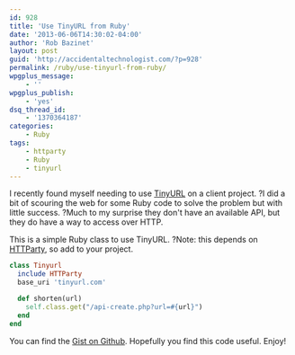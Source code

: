 ```yaml
---
id: 928
title: 'Use TinyURL from Ruby'
date: '2013-06-06T14:30:02-04:00'
author: 'Rob Bazinet'
layout: post
guid: 'http://accidentaltechnologist.com/?p=928'
permalink: /ruby/use-tinyurl-from-ruby/
wpgplus_message:
    - ''
wpgplus_publish:
    - 'yes'
dsq_thread_id:
    - '1370364187'
categories:
    - Ruby
tags:
    - httparty
    - Ruby
    - tinyurl
---
```


I recently found myself needing to use [TinyURL](http://tinyurl.com/) on a client project. ?I did a bit of scouring the web for some Ruby code to solve the problem but with little success. ?Much to my surprise they don't have an available API, but they do have a way to access over HTTP.

This is a simple Ruby class to use TinyURL. ?Note: this depends on [HTTParty](https://github.com/jnunemaker/httparty), so add to your project.

```ruby
class Tinyurl
  include HTTParty
  base_uri 'tinyurl.com'

  def shorten(url)
    self.class.get("/api-create.php?url=#{url}")
  end
end
```

You can find the [Gist on Github](https://gist.github.com/rbazinet/5721055). Hopefully you find this code useful. Enjoy!